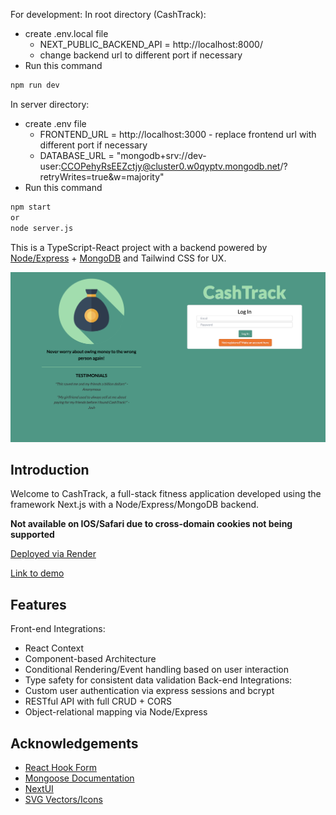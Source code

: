 For development:
In root directory (CashTrack):
- create .env.local file
    - NEXT_PUBLIC_BACKEND_API = http://localhost:8000/
    -  change backend url to different port if necessary
- Run this command
```bash
npm run dev
```
In server directory:
- create .env file
    - FRONTEND_URL = http://localhost:3000
          - replace frontend url with different port if necessary
    - DATABASE_URL = "mongodb+srv://dev-user:CCOPehyRsEEZctjy@cluster0.w0qyptv.mongodb.net/?retryWrites=true&w=majority"
- Run this command
```bash
npm start
or
node server.js
```

This is a TypeScript-React project with a backend powered by [Node/Express](https://expressjs.com/) + [MongoDB](https://www.mongodb.com/) and Tailwind CSS for UX.


[![Home Page Screen Shot](public/images/cashtrack.png)](https://raw.githubusercontent.com/ousamuel/CashTrack/main/public/images/cashtrack.png)

## Introduction

Welcome to CashTrack, a full-stack fitness application developed using the framework Next.js with a Node/Express/MongoDB backend. 

**Not available on IOS/Safari due to cross-domain cookies not being supported**

[Deployed via Render](https://cash-track-fpl2.onrender.com/)

[Link to demo](https://www.loom.com/share/a811ea6664ad44ea8a67e11eb4f71439?sid=b6286fa8-1e6d-4dbb-8fb9-6c07f22d93b0)

## Features

Front-end Integrations:
- React Context
- Component-based Architecture
- Conditional Rendering/Event handling based on user interaction
- Type safety for consistent data validation
Back-end Integrations:
- Custom user authentication via express sessions and bcrypt
- RESTful API with full CRUD + CORS
- Object-relational mapping via Node/Express

## Acknowledgements

- [React Hook Form](https://react-hook-form.com/)
- [Mongoose Documentation](https://mongoosejs.com/)
- [NextUI](https://nextui.org/)
- [SVG Vectors/Icons](https://www.svgrepo.com/)


